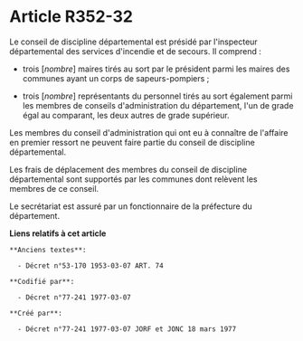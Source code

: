# Article R352-32

Le conseil de discipline départemental est présidé par l'inspecteur départemental des services d'incendie et de secours. Il
comprend :

- trois [*nombre*] maires tirés au sort par le président parmi les maires des communes ayant un corps de sapeurs-pompiers ;

- trois [*nombre*] représentants du personnel tirés au sort également parmi les membres de conseils d'administration du
département, l'un de grade égal au comparant, les deux autres de grade supérieur.

Les membres du conseil d'administration qui ont eu à connaître de l'affaire en premier ressort ne peuvent faire partie du
conseil de discipline départemental.

Les frais de déplacement des membres du conseil de discipline départemental sont supportés par les communes dont relèvent les
membres de ce conseil.

Le secrétariat est assuré par un fonctionnaire de la préfecture du département.

**Liens relatifs à cet article**

	**Anciens textes**:

	  - Décret n°53-170 1953-03-07 ART. 74

	**Codifié par**:

	  - Décret n°77-241 1977-03-07

	**Créé par**:

	  - Décret n°77-241 1977-03-07 JORF et JONC 18 mars 1977
